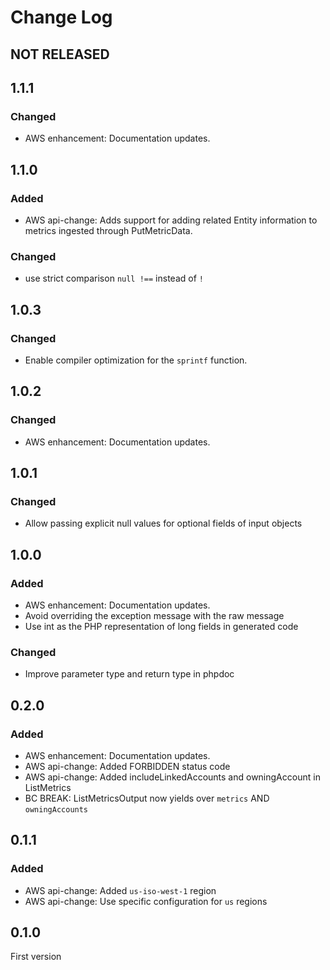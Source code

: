 # Change Log

## NOT RELEASED

## 1.1.1

### Changed

- AWS enhancement: Documentation updates.

## 1.1.0

### Added

- AWS api-change: Adds support for adding related Entity information to metrics ingested through PutMetricData.

### Changed

- use strict comparison `null !==` instead of `!`

## 1.0.3

### Changed

- Enable compiler optimization for the `sprintf` function.

## 1.0.2

### Changed

- AWS enhancement: Documentation updates.

## 1.0.1

### Changed

- Allow passing explicit null values for optional fields of input objects

## 1.0.0

### Added

- AWS enhancement: Documentation updates.
- Avoid overriding the exception message with the raw message
- Use int as the PHP representation of long fields in generated code

### Changed

- Improve parameter type and return type in phpdoc

## 0.2.0

### Added

- AWS enhancement: Documentation updates.
- AWS api-change: Added FORBIDDEN status code
- AWS api-change: Added includeLinkedAccounts and owningAccount in ListMetrics
- BC BREAK: ListMetricsOutput now yields over `metrics` AND `owningAccounts`

## 0.1.1

### Added

- AWS api-change: Added `us-iso-west-1` region
- AWS api-change: Use specific configuration for `us` regions

## 0.1.0

First version
